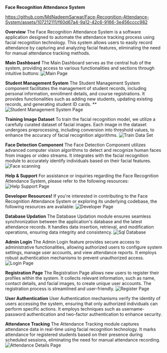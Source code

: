 
****Face Recognition Attendance System****

https://github.com/MdNadeemSarwar/Face-Recognition-Attendance-System/assets/107212111/f60d67a4-9a12-42c6-9166-3e456cccc982

**Overview**
The Face Recognition Attendance System is a software application designed to automate the attendance tracking process using facial recognition technology. 
This system allows users to easily record attendance by capturing and analyzing facial features, eliminating the need for manual attendance tracking methods.

**Main Dashboard**
The Main Dashboard serves as the central hub of the system, providing access to various functionalities and sections through intuitive buttons:
![Main Page](https://github.com/MdNadeemSarwar/Face-Recognition-Attendance-System/assets/107212111/19a7776c-c1a6-4934-a7ae-cc9d8a3316c2)

**Student Management System**
The Student Management System component facilitates the management of student records, including personal information, enrollment details, and course registrations. It provides functionalities such as adding new students, updating existing records, and generating student ID cards.
**![Student Management System Page](https://github.com/MdNadeemSarwar/Face-Recognition-Attendance-System/assets/107212111/e1d70856-9fee-4d0d-9750-98c184642056)

**Training Image Dataset**
To train the facial recognition model, we utilize a carefully curated dataset of facial images. Each image in the dataset undergoes preprocessing, including conversion into threshold values, to enhance the accuracy of facial recognition algorithms.
![Train Data Set](https://github.com/MdNadeemSarwar/Face-Recognition-Attendance-System/assets/107212111/245e7e14-b73b-4fa7-832a-3be3fe13bf36)

**Face Detection Component**
The Face Detection Component utilizes advanced computer vision algorithms to detect and recognize human faces from images or video streams. It integrates with the facial recognition module to accurately identify individuals based on their facial features.
![Face scanning ](https://github.com/MdNadeemSarwar/Face-Recognition-Attendance-System/assets/107212111/90360a0e-94fa-4d51-b18b-9ff9c734788f)

**Help & Support**
For assistance or inquiries regarding the Face Recognition Attendance System, please refer to the following resources:
![Help   Support Page](https://github.com/MdNadeemSarwar/Face-Recognition-Attendance-System/assets/107212111/4173324a-e7b1-4c51-9137-8ea12cce5215)

**Developer Resources!**
If you're interested in contributing to the Face Recognition Attendance System or exploring its underlying codebase, the following resources are available:
![Developer Page](https://github.com/MdNadeemSarwar/Face-Recognition-Attendance-System/assets/107212111/2147bd4a-28ef-4f3d-a93d-8b70ef568a5c)

**Database Updation**
The Database Updation module ensures seamless synchronization between the application's database and the latest attendance records. It handles data insertion, retrieval, and modification operations, ensuring data integrity and consistency.
![Sql Database](https://github.com/MdNadeemSarwar/Face-Recognition-Attendance-System/assets/107212111/8dc18813-61ed-4502-a13d-35022947e35a)

**Admin Login**
The Admin Login feature provides secure access to administrative functionalities, allowing authorized users to configure system settings, manage user accounts, and view attendance reports. It employs robust authentication mechanisms to prevent unauthorized access.
![Login Page](https://github.com/MdNadeemSarwar/Face-Recognition-Attendance-System/assets/107212111/6af0ceab-8a9f-4865-8049-e6b72e895568)

**Registration Page**
The Registration Page allows new users to register their profiles within the system. It collects relevant information, such as name, contact details, and facial images, to create unique user accounts. The registration process is streamlined and user-friendly.
![Register Page](https://github.com/MdNadeemSarwar/Face-Recognition-Attendance-System/assets/107212111/2a1ef585-65a0-4856-b649-298754f37eae)

**User Authentication**
User Authentication mechanisms verify the identity of users accessing the system, ensuring that only authorized individuals can perform specific actions. It employs techniques such as username-password authentication and two-factor authentication to enhance security.

**Attendance Tracking**
The Attendance Tracking module captures attendance data in real-time using facial recognition technology. It marks attendance for registered students based on their presence during scheduled sessions, eliminating the need for manual attendance recording.
![Attendance Details Page](https://github.com/MdNadeemSarwar/Face-Recognition-Attendance-System/assets/107212111/c9b336e3-458c-45f2-b394-f1a7a523ebad)
